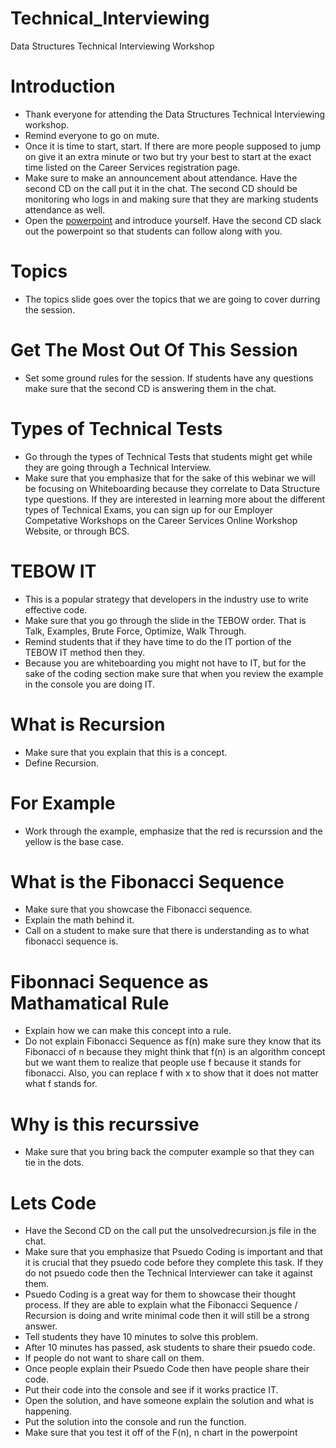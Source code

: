 # Technical_Interviewing

Data Structures Technical Interviewing Workshop

# Introduction

- Thank everyone for attending the Data Structures Technical Interviewing workshop.
- Remind everyone to go on mute.
- Once it is time to start, start. If there are more people supposed to jump on give it an extra minute or two but try your best to start at the exact time listed on the Career Services registration page.
- Make sure to make an announcement about attendance. Have the second CD on the call put it in the chat. The second CD should be monitoring who logs in and making sure that they are marking students attendance as well.
- Open the [powerpoint](https://docs.google.com/presentation/d/1o6lIiKLCqXbgf5KELf4QL-YreRrMnU4EyeElqNXsv2A/edit?usp=sharing) and introduce yourself. Have the second CD slack out the powerpoint so that students can follow along with you.

# Topics

- The topics slide goes over the topics that we are going to cover durring the session.

# Get The Most Out Of This Session

- Set some ground rules for the session. If students have any questions make sure that the second CD is answering them in the chat.

# Types of Technical Tests

- Go through the types of Technical Tests that students might get while they are going through a Technical Interview.
- Make sure that you emphasize that for the sake of this webinar we will be focusing on Whiteboarding because they correlate to Data Structure type questions. If they are interested in learning more about the different types of Technical Exams, you can sign up for our Employer Competative Workshops on the Career Services Online Workshop Website, or through BCS.

# TEBOW IT

- This is a popular strategy that developers in the industry use to write effective code.
- Make sure that you go through the slide in the TEBOW order. That is Talk, Examples, Brute Force, Optimize, Walk Through.
- Remind students that if they have time to do the IT portion of the TEBOW IT method then they.
- Because you are whiteboarding you might not have to IT, but for the sake of the coding section make sure that when you review the example in the console you are doing IT.

# What is Recursion

- Make sure that you explain that this is a concept.
- Define Recursion.

# For Example

- Work through the example, emphasize that the red is recurssion and the yellow is the base case.

# What is the Fibonacci Sequence

- Make sure that you showcase the Fibonacci sequence.
- Explain the math behind it.
- Call on a student to make sure that there is understanding as to what fibonacci sequence is.

# Fibonnaci Sequence as Mathamatical Rule

- Explain how we can make this concept into a rule.
- Do not explain Fibonacci Sequence as f(n) make sure they know that its Fibonacci of n because they might think that f(n) is an algorithm concept but we want them to realize that people use f because it stands for fibonacci. Also, you can replace f with x to show that it does not matter what f stands for.

# Why is this recurssive

- Make sure that you bring back the computer example so that they can tie in the dots.

# Lets Code

- Have the Second CD on the call put the unsolvedrecursion.js file in the chat.
- Make sure that you emphasize that Psuedo Coding is important and that it is crucial that they psuedo code before they complete this task. If they do not psuedo code then the Technical Interviewer can take it against them.
- Psuedo Coding is a great way for them to showcase their thought process. If they are able to explain what the Fibonacci Sequence / Recursion is doing and write minimal code then it will still be a strong answer.
- Tell students they have 10 minutes to solve this problem.
- After 10 minutes has passed, ask students to share their psuedo code.
- If people do not want to share call on them.
- Once people explain their Psuedo Code then have people share their code.
- Put their code into the console and see if it works practice IT.
- Open the solution, and have someone explain the solution and what is happening.
- Put the solution into the console and run the function.
- Make sure that you test it off of the F(n), n chart in the powerpoint
